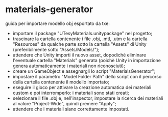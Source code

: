 # materials-generator

guida per importare modello obj esportato da txe:

- importare il package "UTesyMaterials.unitypackage" nel progetto;
- trascinare la cartella contenente i file .obj, .mtl, .utm e la cartella "Resources" da qualche parte sotto la cartella "Assets" di Unity (preferibilmente sotto "Assets/Models/");
- attendere che Unity importi il nuovo asset, dopodichè eliminare l'eventuale cartella "Materials" generata (poichè Unity in importazione genera automaticamente i materiali non riconosciuti);
- creare un GameObject e assegnargli lo script "MaterialsGenerator";
- impostare il parametro "Model Folder Path" dello script con il percorso della cartella contenente il modello importato;
- eseguire il gioco per attivare la creazione automatica dei materiali custom e poi interromperlo: i materiali sono stati creati;
- selezionare il file .obj e, nell'inspector, impostare la ricerca dei materiali al valore "Project-Wide", quindi premere "Apply";
- attendere che i materiali siano correttamente impostati.